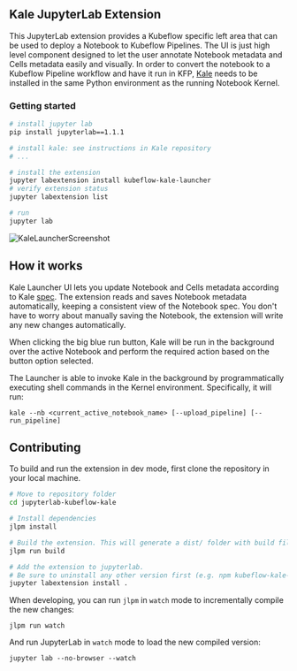 ## Kale JupyterLab Extension

This JupyterLab extension provides a Kubeflow specific left area that can be used to deploy a Notebook to Kubeflow Pipelines. The UI is just high level component designed to let the user annotate Notebook metadata and Cells metadata easily and visually. In order to convert the notebook to a Kubeflow Pipeline workflow and have it run in KFP, [Kale](http://github.com/kubeflow-kale/kale) needs to be installed in the same Python environment as the running Notebook Kernel.

### Getting started

```bash
# install jupyter lab
pip install jupyterlab==1.1.1

# install kale: see instructions in Kale repository
# ...

# install the extension
jupyter labextension install kubeflow-kale-launcher
# verify extension status
jupyter labextension list

# run
jupyter lab
```

![KaleLauncherScreenshot](https://raw.githubusercontent.com/kubeflow-kale/jupyterlab-kubeflow-kale/master/docs/imgs/kale-launcher-screen.png)

## How it works

Kale Launcher UI lets you update Notebook and Cells metadata according to Kale [spec](https://github.com/kubeflow-kale/kale#notebook-metadata-spec). The extension reads and saves Notebook metadata automatically, keeping a consistent view of the Notebook spec. You don't have to worry about manually saving the Notebook, the extension will write any new changes automatically.

When clicking the big blue run button, Kale will be run in the background over the active Notebook and perform the required action based on the button option selected.

The Launcher is able to invoke Kale in the background by programmatically executing shell commands in the Kernel environment. Specifically, it will run:

```
kale --nb <current_active_notebook_name> [--upload_pipeline] [--run_pipeline]
```

## Contributing

To build and run the extension in dev mode, first clone the repository in your local machine.

```bash
# Move to repository folder
cd jupyterlab-kubeflow-kale

# Install dependencies
jlpm install

# Build the extension. This will generate a dist/ folder with build files
jlpm run build

# Add the extension to jupyterlab.
# Be sure to uninstall any other version first (e.g. npm kubeflow-kale-launcher package)
jupyter labextension install .
```

When developing, you can run `jlpm` in `watch` mode to incrementally compile the new changes:

```
jlpm run watch
```

And run JupyterLab in `watch` mode to load the new compiled version:

```
jupyter lab --no-browser --watch
```
